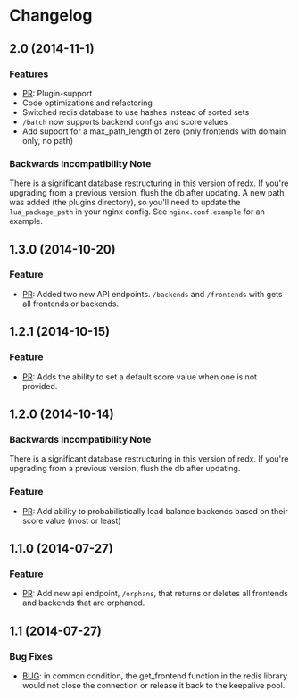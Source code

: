 Changelog
=========

## 2.0 (2014-11-1)

### Features
+ [PR](https://github.com/rstudio/redx/pull/7): Plugin-support
+ Code optimizations and refactoring
+ Switched redis database to use hashes instead of sorted sets
+ `/batch` now supports backend configs and score values
+ Add support for a max\_path\_length of zero (only frontends with domain only, no path)

### Backwards Incompatibility Note
There is a significant database restructuring in this version of redx. If you're upgrading from a previous version, flush the db after updating.
A new path was added (the plugins directory), so you'll need to update the `lua_package_path` in your nginx config. See `nginx.conf.example` for an example.

## 1.3.0 (2014-10-20)

### Feature
+ [PR](https://github.com/rstudio/redx/pull/6): Added two new API endpoints. `/backends` and `/frontends` with gets all frontends or backends.

## 1.2.1 (2014-10-15)

### Feature
+ [PR](https://github.com/rstudio/redx/pull/5): Adds the ability to set a default score value when one is not provided.

## 1.2.0 (2014-10-14)

### Backwards Incompatibility Note
There is a significant database restructuring in this version of redx. If you're upgrading from a previous version, flush the db after updating.

### Feature
+ [PR](https://github.com/rstudio/redx/pulls): Add ability to probabilistically load balance backends based on their score value (most or least)

## 1.1.0 (2014-07-27)

### Feature
+ [PR](https://github.com/rstudio/redx/pull/1): Add new api endpoint, `/orphans`, that returns or deletes all frontends and backends that are orphaned.

## 1.1 (2014-07-27)

### Bug Fixes
+ [BUG](https://github.com/rstudio/redx/commit/d5051bbdc573b5017382268ec7dcf118a2fe0305): in common condition, the get\_frontend function in the redis library would not close the connection or release it back to the keepalive pool. 
